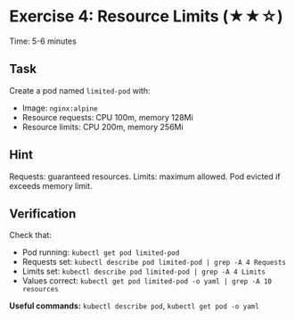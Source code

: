 # Exercise 4: Resource Limits (★★☆)

Time: 5-6 minutes

## Task

Create a pod named `limited-pod` with:

- Image: `nginx:alpine`
- Resource requests: CPU 100m, memory 128Mi
- Resource limits: CPU 200m, memory 256Mi

## Hint

Requests: guaranteed resources. Limits: maximum allowed. Pod evicted if exceeds memory limit.

## Verification

Check that:

- Pod running: `kubectl get pod limited-pod`
- Requests set: `kubectl describe pod limited-pod | grep -A 4 Requests`
- Limits set: `kubectl describe pod limited-pod | grep -A 4 Limits`
- Values correct: `kubectl get pod limited-pod -o yaml | grep -A 10 resources`

**Useful commands:** `kubectl describe pod`, `kubectl get pod -o yaml`
